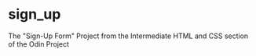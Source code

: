 # sign_up
The "Sign-Up Form" Project from the Intermediate HTML and CSS section of the Odin Project

